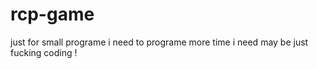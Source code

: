 rcp-game
========

just for small programe
 i need to programe more time i need 
    may be just fucking coding !
